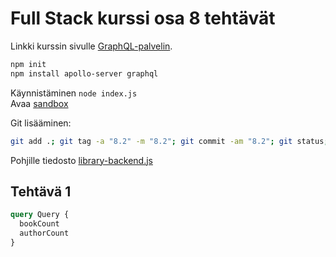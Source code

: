 # Full Stack kurssi osa 8 tehtävät

Linkki kurssin sivulle [GraphQL-palvelin](https://fullstackopen.com/osa8/graph_ql_palvelin).

```sh
npm init
npm install apollo-server graphql
```

Käynnistäminen `node index.js`  
Avaa [sandbox](https://studio.apollographql.com/sandbox/explorer)

Git lisääminen:  

```Bash
git add .; git tag -a "8.2" -m "8.2"; git commit -am "8.2"; git status; git tag -l
```

Pohjille tiedosto [library-backend.js](https://github.com/fullstack-hy2020/misc/blob/master/library-backend.js)

## Tehtävä 1

```GraphQL
query Query {
  bookCount
  authorCount
}
```